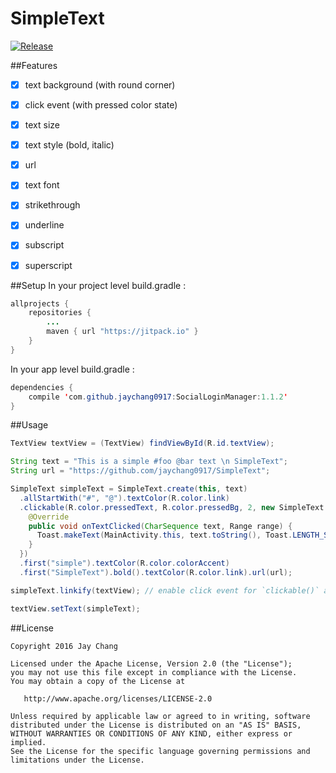 # SimpleText

[![Release](https://jitpack.io/v/jaychang0917/SimpleText.svg)](https://jitpack.io/#jaychang0917/SimpleText)

##Features
- [x] text background (with round corner)
- [x] click event (with pressed color state)
- [x] text size
- [x] text style (bold, italic)
- [x] url
- [x] text font
- [x] strikethrough
- [x] underline
- [x] subscript
- [x] superscript



##Setup
In your project level build.gradle :

```java
allprojects {
    repositories {
        ...
        maven { url "https://jitpack.io" }
    }
}
```

In your app level build.gradle :

```java
dependencies {
    compile 'com.github.jaychang0917:SocialLoginManager:1.1.2'
}
```

##Usage
```java
TextView textView = (TextView) findViewById(R.id.textView);

String text = "This is a simple #foo @bar text \n SimpleText";
String url = "https://github.com/jaychang0917/SimpleText";

SimpleText simpleText = SimpleText.create(this, text)
  .allStartWith("#", "@").textColor(R.color.link)
  .clickable(R.color.pressedText, R.color.pressedBg, 2, new SimpleText.OnTextClickListener() {
    @Override
    public void onTextClicked(CharSequence text, Range range) {
      Toast.makeText(MainActivity.this, text.toString(), Toast.LENGTH_SHORT).show();
    }
  })
  .first("simple").textColor(R.color.colorAccent)
  .first("SimpleText").bold().textColor(R.color.link).url(url);

simpleText.linkify(textView); // enable click event for `clickable()` and `url()`

textView.setText(simpleText);
```

##License
```
Copyright 2016 Jay Chang

Licensed under the Apache License, Version 2.0 (the "License");
you may not use this file except in compliance with the License.
You may obtain a copy of the License at

   http://www.apache.org/licenses/LICENSE-2.0

Unless required by applicable law or agreed to in writing, software
distributed under the License is distributed on an "AS IS" BASIS,
WITHOUT WARRANTIES OR CONDITIONS OF ANY KIND, either express or implied.
See the License for the specific language governing permissions and
limitations under the License.
```
